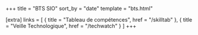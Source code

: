 +++
title = "BTS SIO"
sort_by = "date"
template = "bts.html"

[extra]
links = [
    { title = "Tableau de compétences", href = "/skilltab" },
    { title = "Veille Technologique", href = "/techwatch" }
]
+++
